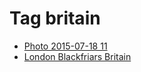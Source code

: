 <!--
title: Tag britain
date: 2020-06-28T14:43:49.310Z
tags:
-->
# Tag britain

 * [Photo 2015-07-18 11](124401448922.md)
 * [London Blackfriars Britain](127862031617.md)